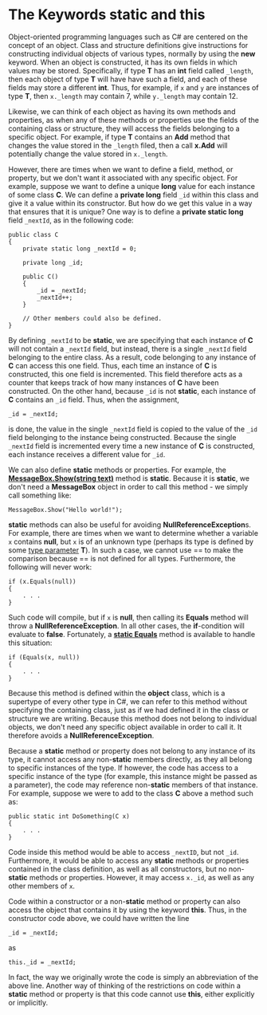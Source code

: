 # The Keywords static and this

Object-oriented programming languages such as C# are centered on the
concept of an object. Class and structure definitions give instructions
for constructing individual objects of various types, normally by using
the **new** keyword. When an object is constructed, it has its own
fields in which values may be stored. Specifically, if type **T** has an
**int** field called `_length`, then each object of type **T** will have
have such a field, and each of these fields may store a different
**int**. Thus, for example, if `x` and `y` are instances of type **T**,
then `x._length` may contain 7, while `y._length` may contain 12.

Likewise, we can think of each object as having its own methods and
properties, as when any of these methods or properties use the fields of
the containing class or structure, they will access the fields belonging
to a specific object. For example, if type **T** contains an **Add**
method that changes the value stored in the `_length` filed, then a call
**x.Add** will potentially change the value stored in `x._length`.

However, there are times when we want to define a field, method, or
property, but we don't want it associated with any specific object. For
example, suppose we want to define a unique **long** value for each
instance of some class **C**. We can define a **private long** field
`_id` within this class and give it a value within its constructor. But
how do we get this value in a way that ensures that it is unique? One
way is to define a **private static long** field `_nextId`, as in the
following code:

    public class C
    {
        private static long _nextId = 0;
    
        private long _id;
    
        public C()
        {
            _id = _nextId;
            _nextId++;
        }
    
        // Other members could also be defined.
    }

By defining `_nextId` to be **static**, we are specifying that each
instance of **C** will not contain a `_nextId` field, but instead, there
is a single `_nextId` field belonging to the entire class. As a result,
code belonging to any instance of **C** can access this one field. Thus,
each time an instance of **C** is constructed, this one field is
incremented. This field therefore acts as a counter that keeps track of
how many instances of **C** have been constructed. On the other hand,
because `_id` is not **static**, each instance of **C** contains an
`_id` field. Thus, when the assignment,

    _id = _nextId;

is done, the value in the single `_nextId` field is copied to the value
of the `_id` field belonging to the instance being constructed. Because
the single `_nextId` field is incremented every time a new instance of
**C** is constructed, each instance receives a different value for
`_id`.

We can also define **static** methods or properties. For example, the
[**MessageBox.Show(string
text)**](http://msdn.microsoft.com/en-us/library/519bytz3\(v=vs.110\).aspx)
method is **static**. Because it is **static**, we don't need a
**MessageBox** object in order to call this method - we simply call
something like:

    MessageBox.Show("Hello world!");

**static** methods can also be useful for avoiding
**NullReferenceException**s. For example, there are times when we want
to determine whether a variable `x` contains **null**, but `x` is of an
unknown type (perhaps its type is defined by some [type
parameter](/~rhowell/DataStructures/redirect/generic) **T**). In such a
case, we cannot use == to make the comparison because == is not defined
for all types. Furthermore, the following will never work:

    if (x.Equals(null))
    {
        . . .
    }

Such code will compile, but if `x` is **null**, then calling its
**Equals** method will throw a **NullReferenceException**. In all other
cases, the **if**-condition will evaluate to **false**. Fortunately, a
[**static
Equals**](http://msdn.microsoft.com/en-us/library/w4hkze5k\(v=vs.110\).aspx)
method is available to handle this situation:

    if (Equals(x, null))
    {
        . . . 
    }

Because this method is defined within the **object** class, which is a
supertype of every other type in C#, we can refer to this method
without specifying the containing class, just as if we had defined it in
the class or structure we are writing. Because this method does not
belong to individual objects, we don't need any specific object
available in order to call it. It therefore avoids a
**NullReferenceException**.

Because a **static** method or property does not belong to any instance
of its type, it cannot access any non-**static** members directly, as
they all belong to specific instances of the type. If however, the code
has access to a specific instance of the type (for example, this
instance might be passed as a parameter), the code may reference
non-**static** members of that instance. For example, suppose we were to
add to the class **C** above a method such as:

    public static int DoSomething(C x)
    {
        . . .
    }

Code inside this method would be able to access `_nextID`, but not
`_id`. Furthermore, it would be able to access any **static** methods or
properties contained in the class definition, as well as all
constructors, but no non-**static** methods or properties. However, it
may access `x._id`, as well as any other members of `x`.

Code within a constructor or a non-**static** method or property can
also access the object that contains it by using the keyword **this**.
Thus, in the constructor code above, we could have written the line

    _id = _nextId;

as

    this._id = _nextId;

In fact, the way we originally wrote the code is simply an abbreviation
of the above line. Another way of thinking of the restrictions on code
within a **static** method or property is that this code cannot use
**this**, either explicitly or implicitly.
